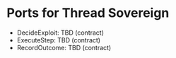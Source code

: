 <!-- Updated: 2025-09-18T13:32:25.851Z -->
# Ports for Thread Sovereign

- DecideExploit: TBD (contract)
- ExecuteStep: TBD (contract)
- RecordOutcome: TBD (contract)
